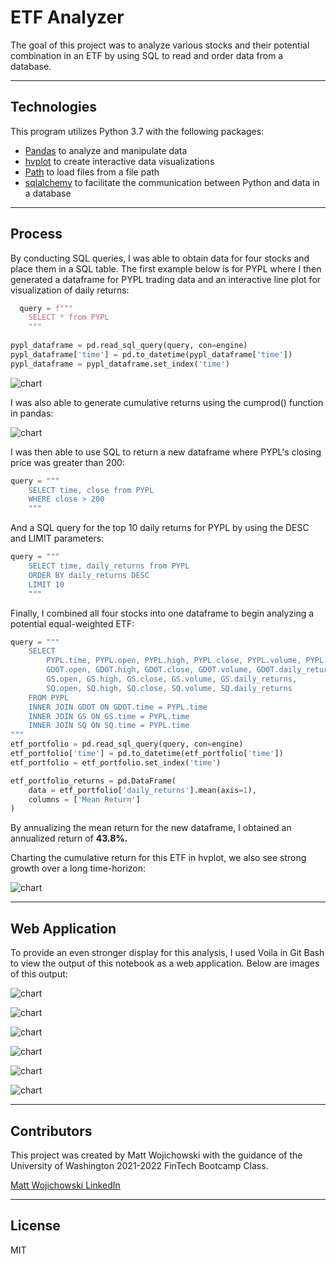 # ETF Analyzer

The goal of this project was to analyze various stocks and their potential combination in an ETF by using SQL to read and order data from a database.

---


## Technologies

This program utilizes Python 3.7 with the following packages:

- [Pandas](https://pandas.pydata.org/) to analyze and manipulate data
- [hvplot](https://hvplot.holoviz.org/) to create interactive data visualizations
- [Path](https://docs.python.org/3.7/library/pathlib.html) to load files from a file path
- [sqlalchemy](https://www.sqlalchemy.org/) to facilitate the communication between Python and data in a database

---

## Process

By conducting SQL queries, I was able to obtain data for four stocks and place them in a SQL table. The first example below is for PYPL where I then generated a dataframe for PYPL trading data and an interactive line plot for visualization of daily returns:

```python
  query = f""" 
    SELECT * from PYPL
    """
    
pypl_dataframe = pd.read_sql_query(query, con=engine)
pypl_dataframe['time'] = pd.to_datetime(pypl_dataframe['time'])
pypl_dataframe = pypl_dataframe.set_index('time')
```

![chart](images/chart1.PNG)




I was also able to generate cumulative returns using the cumprod() function in pandas:

![chart](images/chart2.PNG)




I was then able to use SQL to return a new dataframe where PYPL's closing price was greater than 200:

```python
query = """
    SELECT time, close from PYPL
    WHERE close > 200
    """
```




And a SQL query for the top 10 daily returns for PYPL by using the DESC and LIMIT parameters:

```python
query = """
    SELECT time, daily_returns from PYPL
    ORDER BY daily_returns DESC
    LIMIT 10
    """
```




Finally, I combined all four stocks into one dataframe to begin analyzing a potential equal-weighted ETF:

```python
query = """
    SELECT 
        PYPL.time, PYPL.open, PYPL.high, PYPL.close, PYPL.volume, PYPL.daily_returns,
        GDOT.open, GDOT.high, GDOT.close, GDOT.volume, GDOT.daily_returns,
        GS.open, GS.high, GS.close, GS.volume, GS.daily_returns,
        SQ.open, SQ.high, SQ.close, SQ.volume, SQ.daily_returns
    FROM PYPL
    INNER JOIN GDOT ON GDOT.time = PYPL.time
    INNER JOIN GS ON GS.time = PYPL.time
    INNER JOIN SQ ON SQ.time = PYPL.time
"""
etf_portfolio = pd.read_sql_query(query, con=engine)
etf_portfolio['time'] = pd.to_datetime(etf_portfolio['time'])
etf_portfolio = etf_portfolio.set_index('time')

etf_portfolio_returns = pd.DataFrame(
    data = etf_portfolio['daily_returns'].mean(axis=1),
    columns = ['Mean Return']
)
```




By annualizing the mean return for the new dataframe, I obtained an annualized return of **43.8%.**




Charting the cumulative return for this ETF in hvplot, we also see strong growth over a long time-horizon:

![chart](images/chart3.PNG)


---

## Web Application

To provide an even stronger display for this analysis, I used Voila in Git Bash to view the output of this notebook as a web application. Below are images of this output:

![chart](images/chart4.PNG)

![chart](images/chart5.PNG)

![chart](images/chart6.PNG)

![chart](images/chart7.PNG)

![chart](images/chart8.PNG)

![chart](images/chart9.PNG)

---

## Contributors

This project was created by Matt Wojichowski with the guidance of the University of Washington 2021-2022 FinTech Bootcamp Class.

[Matt Wojichowski LinkedIn](https://www.linkedin.com/in/matt-wojichowski-cfa-caia-93a34a42/)

---

## License

MIT